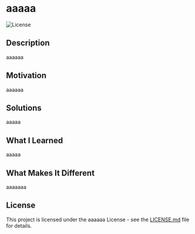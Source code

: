 # aaaaa

![License](https://img.shields.io/badge/License-aaaaaa-blue.svg)

## Description
aaaaaa

## Motivation
aaaaaa

## Solutions
aaaaa

## What I Learned
aaaaa

## What Makes It Different
aaaaaaa

## License

This project is licensed under the aaaaaa License - see the [LICENSE.md](LICENSE.md) file for details.
